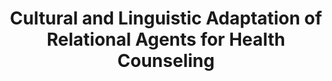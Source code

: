 ---
name: "Cultural And Linguistic Adaptation Of Relational"
title: "Cultural and Linguistic Adaptation of Relational Agents for Health Counseling"
journal: "journal name" 
project: ["Computer-Based Physical Activity Advice for Ethnic Minority Aging Adults"]
event: "Workshop on Interactive Systems in Healthcare, Atlanta, GA"
authors:
- name: "Yin, L."
- name: "Bickmore, T."
- name: "Byron, D."
- name: "Cortes, D."
year: 2010
resources:
- name: "WISH2010"
  src: "WISH2010.pdf"
external_url: null
draft: false 
headless: true
---